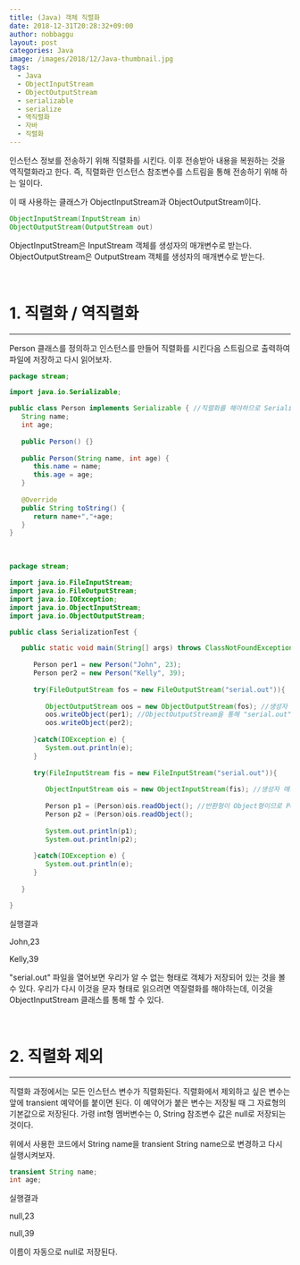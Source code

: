 ```yaml
---
title: (Java) 객체 직렬화
date: 2018-12-31T20:28:32+09:00
author: nobbaggu
layout: post
categories: Java
image: /images/2018/12/Java-thumbnail.jpg
tags:
  - Java
  - ObjectInputStream
  - ObjectOutputStream
  - serializable
  - serialize
  - 역직렬화
  - 자바
  - 직렬화
---
```

인스턴스 정보를 전송하기 위해 직렬화를 시킨다. 이후 전송받아 내용을 복원하는 것을 역직렬화라고 한다. 즉, 직렬화란 인스턴스 참조변수를 스트림을 통해 전송하기 위해 하는 일이다.

이 때 사용하는 클래스가 ObjectInputStream과 ObjectOutputStream이다.

~~~ java
ObjectInputStream(InputStream in)
ObjectOutputStream(OutputStream out)
~~~

ObjectInputStream은 InputStream 객체를 생성자의 매개변수로 받는다. ObjectOutputStream은 OutputStream 객체를 생성자의 매개변수로 받는다.

&nbsp;

# 1. 직렬화 / 역직렬화

* * *

Person 클래스를 정의하고 인스턴스를 만들어 직렬화를 시킨다음 스트림으로 출력하여 파일에 저장하고 다시 읽어보자.

~~~ java
package stream;

import java.io.Serializable;

public class Person implements Serializable { //직렬화를 해야하므로 Serializable 인터페이스 구현
   String name;
   int age;
   
   public Person() {}
   
   public Person(String name, int age) {
      this.name = name;
      this.age = age;
   }
   
   @Override
   public String toString() {
      return name+","+age;
   }
}
~~~

&nbsp;

~~~ java
package stream;

import java.io.FileInputStream;
import java.io.FileOutputStream;
import java.io.IOException;
import java.io.ObjectInputStream;
import java.io.ObjectOutputStream;

public class SerializationTest {

   public static void main(String[] args) throws ClassNotFoundException { //역직렬화 과정에서 Class 찾지 못할 수 있으므로 ClassNotFoundException 던지기
      
      Person per1 = new Person("John", 23);
      Person per2 = new Person("Kelly", 39);
      
      try(FileOutputStream fos = new FileOutputStream("serial.out")){
         
         ObjectOutputStream oos = new ObjectOutputStream(fos); //생성자 매개변수로 FileOutputStream 객체 전달
         oos.writeObject(per1); //ObjectOutputStream을 통해 "serial.out" 파일에 쓰기
         oos.writeObject(per2);
         
      }catch(IOException e) {
         System.out.println(e);
      }
      
      try(FileInputStream fis = new FileInputStream("serial.out")){
         
         ObjectInputStream ois = new ObjectInputStream(fis); //생성자 매개변수로 FileInputStream 객체 전달
         
         Person p1 = (Person)ois.readObject(); //반환형이 Object형이므로 Person으로 강제 형변환
         Person p2 = (Person)ois.readObject();
         
         System.out.println(p1);
         System.out.println(p2);
         
      }catch(IOException e) {
         System.out.println(e);
      }
            
   }

}
~~~

실행결과

John,23


Kelly,39

"serial.out" 파일을 열어보면 우리가 알 수 없는 형태로 객체가 저장되어 있는 것을 볼 수 있다. 우리가 다시 이것을 문자 형태로 읽으려면 역질렬화를 해야하는데, 이것을 ObjectInputStream 클래스를 통해 할 수 있다.

&nbsp;

# 2. 직렬화 제외

* * *

직렬화 과정에서는 모든 인스턴스 변수가 직렬화된다. 직렬화에서 제외하고 싶은 변수는 앞에 transient 예약어를 붙이면 된다. 이 예약어가 붙은 변수는 저장될 때 그 자료형의 기본값으로 저장된다. 가령 int형 멤버변수는 0, String 참조변수 값은 null로 저장되는 것이다.

위에서 사용한 코드에서 String name을 transient String name으로 변경하고 다시 실행시켜보자.

~~~ java
transient String name;
int age;
~~~

실행결과

null,23


null,39


 이름이 자동으로 null로 저장된다.

&nbsp;

&nbsp;